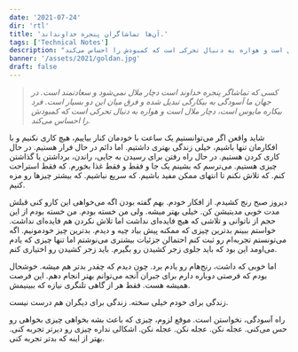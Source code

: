 ```yaml
---
date: '2021-07-24'
dir: 'rtl'
title: 'آن‌ها تماشاگران پنجره خداونداند.'
tags: ['Technical Notes']
description: "کسی که تماشاگر پنجره خداوند است دچار ملال نمی‌شود و سعادتمند است. در جهان ما آسودگی به بیکارگی تبدیل شده و فرق میان این دو بسیار است. فرد بیکاره مایوس است، دچار ملال است و هواره به دنبال تحرکی است که کمبودش را احساس می‌کند"
banner: '/assets/2021/goldan.jpg'
draft: false
---
```


> *کسی که تماشاگر پنجره خداوند است دچار ملال نمی‌شود و سعادتمند است. در جهان ما آسودگی به بیکارگی تبدیل شده و فرق میان این دو بسیار است. فرد بیکاره مایوس است، دچار ملال است و هواره به دنبال تحرکی است که کمبودش را احساس می‌کند.*

شاید واقعن اگر می‌توانستیم یک ساعت با خودمان کنار بیاییم، هیچ کاری نکنیم و با افکارمان تنها باشیم، خیلی زندگی بهتری داشتیم. اما دائم در حال فرار هستیم. در حال کاری کردن هستیم. در حال راه رفتن برای رسیدن به جایی،‌ راندن، برداشتن یا گذاشتن چیزی هستیم. می‌ترسم که بشینم یک جا و فقط و فقط غذا بخورم. که فقط استراحت کنم. که تلاش نکنم تا انتهای ممکن مفید باشیم. که سریع نباشیم. که بیشتر چیزها رو مزه کنیم.

دیروز صبح رنج کشیدم. از افکار خودم. بهم گفته بودن اگه می‌خواهی این کارو کنی قبلش مدت خوبی مدیتیشن کن. خیلی بهتر میشه. ولی من خسته بودم. من خسته بودم از این حجم از ناتوانی و تلاشی که هیچ فایده‌ای نداشت اما تلاش نکردن هم فایده‌ای نداشت. خواستم ببینم بدترین چیزی که ممکنه پیش بیاد چیه و دیدم. بدترین چیز خودمونیم. اگه می‌تونستم تجربه‌ام رو ثبت کنم احتمالن جزئیات بیشتری می‌نوشتم اما تنها چیزی که یادم می‌اومد این بود که باید جلوی زجر کشیدن رو بگیرم. باید زجر کشیدن رو اختیاری کنم.

اما خوبی که داشت،‌ رنج‌هام رو یادم برد. چون دیدم که چقدر بدتر هم میشه. خوشحال بودم که فرصتی دوباره دارم برای جبران آنجه می‌توانم بهتر انجام دهم. این فرصت همیشه هست. فقط هر از گاهی تلنگری نیازه که ببینیمش.

زندگی برای خودم خیلی سخته. زندگی برای دیگران هم درست نیست. 

راه آسودگی،‌ نخواستن است. موقع لزوم، چیزی که باعث بشه بخواهی چیزی بخواهی رو حس می‌کنی. عجله نکن. عجله نکن. عجله نکن. اشکالی نداره چیزی رو دیرتر تجربه کنی. بهتر از اینه که بدتر تجربه کنی.



